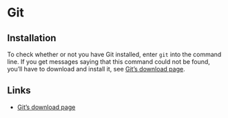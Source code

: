 # Git

## Installation
To check whether or not you have Git installed, enter `git` into the command line. If you get messages saying that this command could not be found, you’ll have to download and install it, see [Git’s download page].

## Links

- [Git’s download page]

[Git’s download page]: https://git-scm.com/download